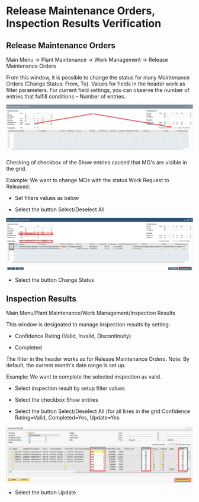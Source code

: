 # Release Maintenance Orders, Inspection Results Verification

## Release Maintenance Orders

Main Menu → Plant Maintenance → Work Management → Release Maintenance Orders

From this window, it is possible to change the status for many Maintenance Orders (Change Status: From, To). Values for fields in the header work as filter parameters. For current field settings, you can observe the number of entries that fulfill conditions – Number of entries.

![Release MO](./media/release-maintenance-orders-inspection-results-verification/release-mo.png)

Checking of checkbox of the Show entries caused that MO's are visible in the grid.

Example: We want to change MOs with the status Work Request to Released:

- Set filters values as below

- Select the button Select/Deselect All

![Release MO](./media/release-maintenance-orders-inspection-results-verification/release-mo-2.png)

- Select the button Change Status

## Inspection Results

Main Menu/Plant Maintenance/Work Management/Inspection Results

This window is designated to manage inspection results by setting:

- Confidence Rating (Valid, Invalid, Discontinuity)

- Completed

The filter in the header works as for Release Maintenance Orders. Note: By default, the current month's date range is set up.

Example: We want to complete the selected inspection as valid.

- Select inspection result by setup filter values

- Select the checkbox Show entries

- Select the button Select/Deselect All (for all lines in the grid Confidence Rating=Valid, Completed=Yes, Update=Yes

![Release MO](./media/release-maintenance-orders-inspection-results-verification/completed.png)

- Select the button Update
